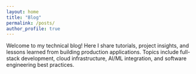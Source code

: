 ```yaml
---
layout: home
title: "Blog"
permalink: /posts/
author_profile: true
---
```


Welcome to my technical blog! Here I share tutorials, project insights, and lessons learned from building production applications. Topics include full-stack development, cloud infrastructure, AI/ML integration, and software engineering best practices.
